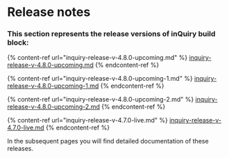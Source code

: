 # Release notes

### This section represents the release versions of inQuiry build block:

{% content-ref url="inquiry-release-v-4.8.0-upcoming.md" %}
[inquiry-release-v-4.8.0-upcoming.md](inquiry-release-v-4.8.0-upcoming.md)
{% endcontent-ref %}

{% content-ref url="inquiry-release-v-4.8.0-upcoming-1.md" %}
[inquiry-release-v-4.8.0-upcoming-1.md](inquiry-release-v-4.8.0-upcoming-1.md)
{% endcontent-ref %}

{% content-ref url="inquiry-release-v-4.8.0-upcoming-2.md" %}
[inquiry-release-v-4.8.0-upcoming-2.md](inquiry-release-v-4.8.0-upcoming-2.md)
{% endcontent-ref %}

{% content-ref url="inquiry-release-v-4.7.0-live.md" %}
[inquiry-release-v-4.7.0-live.md](inquiry-release-v-4.7.0-live.md)
{% endcontent-ref %}

In the subsequent pages you will find detailed documentation of these releases.&#x20;

